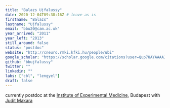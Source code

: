 ```yaml
---
title: "Balazs Ujfalussy"
date: 2020-12-04T09:38:16Z # leave as is
firstname: "Balazs"
lastname: "Ujfalussy"
email: "bbu20@cam.ac.uk"
year_arrived: "2011"
year_left: "2013"
still_around: false
status: "postdoc"
website: "http://cneuro.rmki.kfki.hu/people/ubi" 
google_scholar: "https://scholar.google.com/citations?user=Qup7UAYAAAAJ&hl=en"
github: "bbujfalussy"
twitter: ""
linkedin: ""
labs: ["cbl", "lengyel"]
draft: false
---
```


<!-- Use the space below for the biography, in Markdown format. This is what will be displayed on the person's page, where you land upon clicking on the person's picture in the "People" list -->

currently postdoc at the [Institute of Experimental Medicine](http://www.koki.hu/main.php?folderID=832&langchanged=1), Budapest with [Judit Makara](http://cbl.eng.cam.ac.uk/Public/Lengyel/Members#MembersCollaborators)

